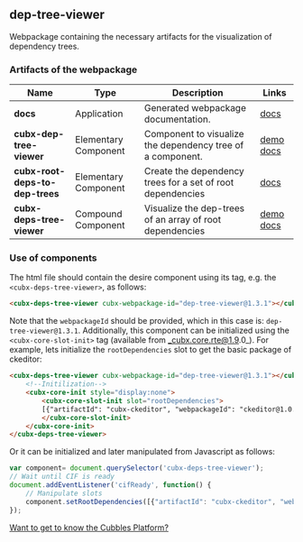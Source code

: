 ## dep-tree-viewer
Webpackage containing the necessary artifacts for the visualization of dependency trees.
### Artifacts of the webpackage
| Name | Type | Description | Links |
|---|---|---|---|
| **docs** | Application | Generated webpackage documentation. | [docs](https://cubbles.world/sandbox/dep-tree-viewer@1.3.1/docs/index.html)  |
| **cubx-dep-tree-viewer** | Elementary Component | Component to visualize the dependency tree of a component. | [demo](https://cubbles.world/sandbox/dep-tree-viewer@1.3.1/cubx-dep-tree-viewer/demo/index.html) [docs](https://cubbles.world/sandbox/dep-tree-viewer@1.3.1/cubx-dep-tree-viewer/docs/index.html)  |
| **cubx-root-deps-to-dep-trees** | Elementary Component | Create the dependency trees for a set of root dependencies | [docs](https://cubbles.world/sandbox/dep-tree-viewer@1.3.1/cubx-root-deps-to-dep-trees/docs/index.html)  |
| **cubx-deps-tree-viewer** | Compound Component | Visualize the dep-trees of an array of root dependencies | [demo](https://cubbles.world/sandbox/dep-tree-viewer@1.3.1/cubx-deps-tree-viewer/demo/index.html) [docs](https://cubbles.world/sandbox/dep-tree-viewer@1.3.1/cubx-deps-tree-viewer/docs/index.html)  |
### Use of components
The html file should contain the desire component using its tag, e.g. the `<cubx-deps-tree-viewer>`, as follows:
```html
<cubx-deps-tree-viewer cubx-webpackage-id="dep-tree-viewer@1.3.1"></cubx-deps-tree-viewer>
```
Note that the `webpackageId` should be provided, which in this case is: `dep-tree-viewer@1.3.1`.
Additionally, this component can be initialized using the `<cubx-core-slot-init>` tag (available from _cubx.core.rte@1.9.0_).
For example, lets initialize the `rootDependencies` slot to get the basic package of ckeditor:
```html
<cubx-deps-tree-viewer cubx-webpackage-id="dep-tree-viewer@1.3.1"></cubx-deps-tree-viewer>
	<!--Initilization-->
	<cubx-core-init style="display:none">
		<cubx-core-slot-init slot="rootDependencies">
		[{"artifactId": "cubx-ckeditor", "webpackageId": "ckeditor@1.0.0"}, {"artifactId": "cubx-webpackage-viewer", "webpackageId": "com.incowia.cubx-webpackage-viewer@1.4.2"}]
		</cubx-core-slot-init>
	</cubx-core-init>
</cubx-deps-tree-viewer>
```
Or it can be initialized and later manipulated from Javascript as follows:
```javascript
var component= document.querySelector('cubx-deps-tree-viewer');
// Wait until CIF is ready
document.addEventListener('cifReady', function() {
	// Manipulate slots
	component.setRootDependencies([{"artifactId": "cubx-ckeditor", "webpackageId": "ckeditor@1.0.0"}, {"artifactId": "cubx-webpackage-viewer", "webpackageId": "com.incowia.cubx-webpackage-viewer@1.4.2"}]);
});
```
[Want to get to know the Cubbles Platform?](https://cubbles.github.io)
